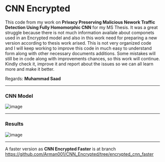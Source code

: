# CNN Encrypted
This code from my work on **Privacy Preserving Malicious Nework Traffic Detection Using Fully Homomorphic CNN** for my MS Thesis. 
It was a great struggle because there is not much information availale about componets used in an Encrypted model and also in this work need for preparing
a new version according to thesis work arised.
This is not very organized code and I will keep working to improve this code in much easy to understand form along with other necessary documents additions.
Some mistakes will still be in code along with improvements chances, so this work will continue.
Kindly check it, improve it and report about the issues so we can all learn more and make it better. 

Regards:
**Muhammad Saad**
***
### CNN Model
![image](https://user-images.githubusercontent.com/21517793/168409136-1856e8c5-e685-441f-b5f9-33cfc50ab30e.png)

***
### Results
![image](https://user-images.githubusercontent.com/21517793/168408596-94662092-76f2-413e-a77f-25a7836eeeba.png)

***
A faster version as **CNN Encrypted Faster**  is at branch
https://github.com/Arman001/CNN_Encrypted/tree/encrypted_cnn_faster
